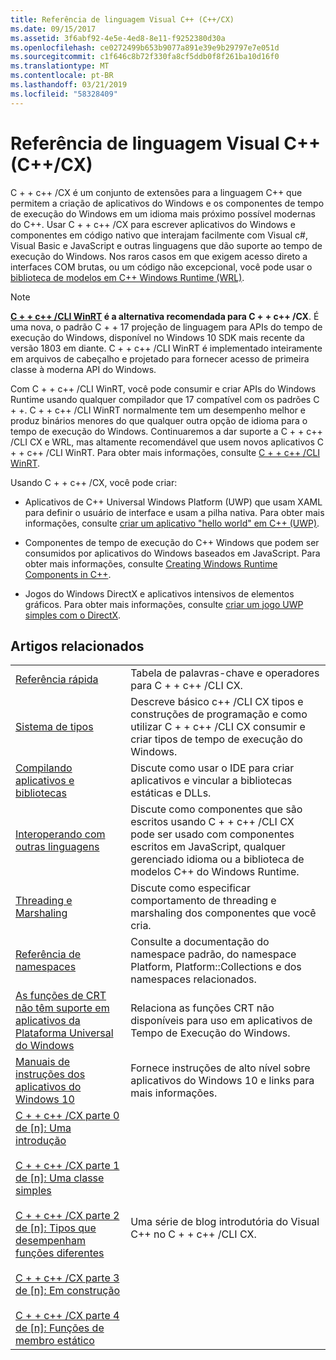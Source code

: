```yaml
---
title: Referência de linguagem Visual C++ (C++/CX)
ms.date: 09/15/2017
ms.assetid: 3f6abf92-4e5e-4ed8-8e11-f9252380d30a
ms.openlocfilehash: ce0272499b653b9077a891e39e9b29797e7e051d
ms.sourcegitcommit: c1f646c8b72f330fa8cf5ddb0f8f261ba10d16f0
ms.translationtype: MT
ms.contentlocale: pt-BR
ms.lasthandoff: 03/21/2019
ms.locfileid: "58328409"
---
```

# <a name="visual-c-language-reference-ccx"></a>Referência de linguagem Visual C++ (C++/CX)

C + + c++ /CX é um conjunto de extensões para a linguagem C++ que permitem a criação de aplicativos do Windows e os componentes de tempo de execução do Windows em um idioma mais próximo possível modernas do C++. Usar C + + c++ /CX para escrever aplicativos do Windows e componentes em código nativo que interajam facilmente com Visual c#, Visual Basic e JavaScript e outras linguagens que dão suporte ao tempo de execução do Windows. Nos raros casos em que exigem acesso direto a interfaces COM brutas, ou um código não excepcional, você pode usar o [biblioteca de modelos em C++ Windows Runtime (WRL)](../windows/windows-runtime-cpp-template-library-wrl.md).

> [!NOTE]
> **[C + + c++ /CLI WinRT](/windows/uwp/cpp-and-winrt-apis/index) é a alternativa recomendada para C + + c++ /CX**. É uma nova, o padrão C + + 17 projeção de linguagem para APIs do tempo de execução do Windows, disponível no Windows 10 SDK mais recente da versão 1803 em diante. C + + c++ /CLI WinRT é implementado inteiramente em arquivos de cabeçalho e projetado para fornecer acesso de primeira classe à moderna API do Windows.
>
> Com C + + c++ /CLI WinRT, você pode consumir e criar APIs do Windows Runtime usando qualquer compilador que 17 compatível com os padrões C + +. C + + c++ /CLI WinRT normalmente tem um desempenho melhor e produz binários menores do que qualquer outra opção de idioma para o tempo de execução do Windows. Continuaremos a dar suporte a C + + c++ /CLI CX e WRL, mas altamente recomendável que usem novos aplicativos C + + c++ /CLI WinRT. Para obter mais informações, consulte [C + + c++ /CLI WinRT](/windows/uwp/cpp-and-winrt-apis/index).

Usando C + + c++ /CX, você pode criar:

- Aplicativos de C++ Universal Windows Platform (UWP) que usam XAML para definir o usuário de interface e usam a pilha nativa. Para obter mais informações, consulte [criar um aplicativo "hello world" em C++ (UWP)](/windows/uwp/get-started/create-a-basic-windows-10-app-in-cpp).

- Componentes de tempo de execução do C++ Windows que podem ser consumidos por aplicativos do Windows baseados em JavaScript. Para obter mais informações, consulte [Creating Windows Runtime Components in C++](/windows/uwp/winrt-components/creating-windows-runtime-components-in-cpp).

- Jogos do Windows DirectX e aplicativos intensivos de elementos gráficos. Para obter mais informações, consulte [criar um jogo UWP simples com o DirectX](/windows/uwp/gaming/tutorial--create-your-first-uwp-directx-game).

## <a name="related-articles"></a>Artigos relacionados

|||
|-|-|
|[Referência rápida](../cppcx/quick-reference-c-cx.md)|Tabela de palavras-chave e operadores para C + + c++ /CLI CX.|
|[Sistema de tipos](../cppcx/type-system-c-cx.md)|Descreve básico c++ /CLI CX tipos e construções de programação e como utilizar C + + c++ /CLI CX consumir e criar tipos de tempo de execução do Windows.|
|[Compilando aplicativos e bibliotecas](../cppcx/building-apps-and-libraries-c-cx.md)|Discute como usar o IDE para criar aplicativos e vincular a bibliotecas estáticas e DLLs.|
|[Interoperando com outras linguagens](../cppcx/interoperating-with-other-languages-c-cx.md)|Discute como componentes que são escritos usando C + + c++ /CLI CX pode ser usado com componentes escritos em JavaScript, qualquer gerenciado idioma ou a biblioteca de modelos C++ do Windows Runtime.|
|[Threading e Marshaling](../cppcx/threading-and-marshaling-c-cx.md)|Discute como especificar comportamento de threading e marshaling dos componentes que você cria.|
|[Referência de namespaces](../cppcx/namespaces-reference-c-cx.md)|Consulte a documentação do namespace padrão, do namespace Platform, Platform::Collections e dos namespaces relacionados.|
|[As funções de CRT não têm suporte em aplicativos da Plataforma Universal do Windows](../cppcx/crt-functions-not-supported-in-universal-windows-platform-apps.md)|Relaciona as funções CRT não disponíveis para uso em aplicativos de Tempo de Execução do Windows.|
|[Manuais de instruções dos aplicativos do Windows 10](https://msdn.microsoft.com/library/windows/apps/xaml/mt244352.aspx)|Fornece instruções de alto nível sobre aplicativos do Windows 10 e links para mais informações.|
|[C + + c++ /CX parte 0 de \[n\]: Uma introdução](https://blogs.msdn.microsoft.com/vcblog/2012/08/29/ccx-part-0-of-n-an-introduction/)<br /><br />[C + + c++ /CX parte 1 de \[n\]: Uma classe simples](https://blogs.msdn.microsoft.com/vcblog/2012/09/05/ccx-part-1-of-n-a-simple-class/)<br /><br />[C + + c++ /CX parte 2 de \[n\]: Tipos que desempenham funções diferentes](https://blogs.msdn.microsoft.com/vcblog/2012/09/17/ccx-part-2-of-n-types-that-wear-hats/)<br /><br />[C + + c++ /CX parte 3 de \[n\]: Em construção](https://blogs.msdn.microsoft.com/vcblog/2012/10/05/ccx-part-3-of-n-under-construction/)<br /><br />[C + + c++ /CX parte 4 de \[n\]: Funções de membro estático](https://blogs.msdn.microsoft.com/vcblog/2012/10/19/ccx-part-4-of-n-static-member-functions/)|Uma série de blog introdutória do Visual C++ no C + + c++ /CLI CX.|

